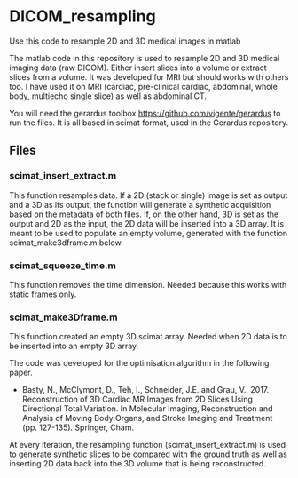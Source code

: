 # DICOM_resampling
Use this code to resample 2D and 3D medical images in matlab

The matlab code in this repository is used to resample 2D and 3D medical imaging data (raw DICOM). Either insert slices into a volume or extract slices from a volume. It was developed for MRI but should works with others too. I have used it on MRI (cardiac, pre-clinical cardiac, abdominal, whole body, multiecho single slice) as well as abdominal CT.

You will need the gerardus toolbox https://github.com/vigente/gerardus to run the files.
It is all based in scimat format, used in the Gerardus repository. 

## Files

### scimat_insert_extract.m
This function resamples data. If a 2D (stack or single) image is set as output and a 3D as its output, the function will generate a synthetic acquisition based on the metadata of both files. If, on the other hand, 3D is set as the output and 2D as the input, the 2D data will be inserted into a 3D array. It is meant to be used to populate an empty volume, generated with the function scimat_make3dframe.m below.

### scimat_squeeze_time.m
This function removes the time dimension. Needed because this works with static frames only.

### scimat_make3Dframe.m
This function created an empty 3D scimat array. Needed when 2D data is to be inserted into an empty 3D array. 

The code was developed for the optimisation algorithm in the following paper. 

* Basty, N., McClymont, D., Teh, I., Schneider, J.E. and Grau, V., 2017. Reconstruction of 3D Cardiac MR Images from 2D Slices Using Directional Total Variation. In Molecular Imaging, Reconstruction and Analysis of Moving Body Organs, and Stroke Imaging and Treatment (pp. 127-135). Springer, Cham.

At every iteration, the resampling function (scimat_insert_extract.m) is used to generate synthetic slices to be compared with the ground truth as well as inserting 2D data back into the 3D volume that is being reconstructed.
